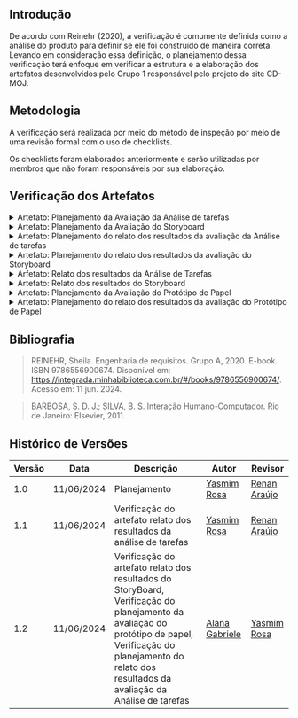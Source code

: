 ## Introdução

De acordo com Reinehr (2020), a verificação é comumente definida como a análise do produto para definir se ele foi construído de maneira correta. Levando em consideração essa definição, o planejamento dessa verificação terá enfoque em verificar a estrutura e a elaboração dos artefatos desenvolvidos pelo Grupo 1 responsável pelo projeto do site CD-MOJ.

## Metodologia

A verificação será realizada por meio do método de inspeção por meio de uma revisão formal com o uso de checklists.

Os checklists foram elaborados anteriormente e serão utilizadas por membros que não foram responsáveis por sua elaboração.

## Verificação dos Artefatos

<details>
<summary>Artefato: Planejamento da Avaliação da Análise de tarefas</summary>

O responsável pela verificação deste artefato é o <b>Pedro Henrique</b> o checklist foi elaborado pelo <b>Marco Tulio </b>

<h2> Checklist </h2>
<p> Na tabela 1, está o checklist com suas devidas respostas: </p>

<font size="2"><p style="text-align: center"> Checklist de Verificação do Planejamento da Avaliação da Análise de tarefas </font>

<table>
  <thead>
    <tr>
      <th>Questão</th>
      <th>Resposta (Sim / Não / Incompleto)</th>
    </tr>
  </thead>
  <tbody>
    <tr>
      <td>1. O framework utilizado foi o DECIDE?</td>
      <td>Sim</td>
    </tr>
    <tr>
      <td>2. O(s) objetivo(s) foi/foram declarado(s) respeitando àqueles definidos por Sharp et al.? </td>
      <td>Sim</td>
    </tr>
    <tr>
      <td>3. Define como serão tratadas as questões éticas?</td>
      <td>Sim</td>
    </tr>
    <tr>
      <td>4. Planeja a realização do teste piloto bem como uma data para realização? 
     </td>
      <td>Sim</td>
    </tr>
    <tr>
      <td>5. Foi planejado como identificar e administrar as questões práticas da avaliação?
    </td>
      <td>Sim</td>
    </tr>
    <tr>
      <td>6. Está especificado como os dados serão
tratados e como serão apresentados? </td>
      <td>Incompleto</td>
    </tr>
  </tbody>
</table>

<font size="2"><p style="text-align: center">Fonte: <a href=""> Marco Tulio </a></p></font>

<h2>Sugestões de Melhoria</h2>

<p> Avaliar, Interpretar e Apresentar os Dados- poderia citar quais tópicos seriam utilizados para avaliar, interpretar e apresentar os dados. </p>

</details>

<details>
    <summary>Artefato: Planejamento da Avaliação do Storyboard </summary>

O responsável pela verificação deste artefato é o <b>Marco Tulio</b> o checklist foi elaborado pela <b>Alana Gabriele </b>

<h2> Checklist </h2>
<p> Na tabela 2, está o checklist com suas devidas respostas: </p>

<font size="2"><p style="text-align: center"> Tabela 2 - Checklist de Verificação do Planejamento da Avaliação do Storyboard </font>

<table>
  <thead>
    <tr>
      <th>Questão</th>
      <th>Resposta (Sim / Não / Incompleto)</th>
    </tr>
  </thead>
  <tbody>
    <tr>
      <td>1. Está seguindo o framework DECIDE?
      </td>
      <td>Sim</td>
    </tr>
    <tr>
      <td>2. Os objetivos da avaliação do storyboard foram claramente definidos?</td>
      <td>Sim</td>
    </tr>
    <tr>
      <td>3. O número dos participantes selecionados para a avaliação são suficientes para obter resultados representativos e confiáveis?</td>
      <td>Não</td>
    </tr>
    <tr>
      <td>4. As questões éticas foram abordadas, garantindo o consentimento informado dos participantes?
     </td>
      <td>Sim</td>
    </tr>
    <tr>
      <td>5. As questões específicas que a avaliação pretender responder foram identificadas?
      </td>
      <td>Sim</td>
    </tr>
    <tr>
      <td>6. Foi realizado o teste piloto para testar previamente o ambiente e os materiais? </td>
      <td>Sim</td>
    </tr>
  </tbody>
</table>

<font size="2"><p style="text-align: center">Fonte: <a href=""> Alana Gabriele </a></p></font>

<h2>Sugestões de Melhoria</h2>

<h3> Vídeo da Verificação </h3>

<iframe width="560" height="315" src="https://www.youtube.com/embed/g0CrwxhhtqQ?si=mgXlbVgTrDKxHFi5&amp;start=3" title="YouTube video player" frameborder="0" allow="accelerometer; autoplay; clipboard-write; encrypted-media; gyroscope; picture-in-picture; web-share" referrerpolicy="strict-origin-when-cross-origin" allowfullscreen></iframe>

</details>

<details>
    <summary> Artefato: Planejamento do relato dos resultados da avaliação da Análise de tarefas </summary>
    O responsável pela verificação deste artefato é a <b>Alana Gabriele</b> o checklist foi elaborado pelo <b>Pedro Henrique. </b>

<h2> Checklist </h2>
  <p> Na tabela 3, está o checklist com suas devidas respostas: </p>

<font size="2"><p style="text-align: center"> Tabela 3 - Checklist de Verificação do Planejamento do relato dos resultados da avaliação da Análise de tarefas </font>

  <table>
  <thead>
    <tr>
      <th>Questão</th>
      <th>Resposta (Sim / Não / Incompleto)</th>
    </tr>
  </thead>
  <tbody>
    <tr>
      <td>1. A estrutura geral do relato é a mesma definida no planejamento mas de maneira detalhada com instruções?</td>
      <td>Sim</td>
    </tr>
    <tr>
      <td>2. A metodologia da avaliação foi definida?
      </td>
      <td>Sim</td>
    </tr>
    <tr>
      <td>3. Os objetivos específicos da avaliação foram definidos?
      </td>
      <td>Sim</td>
    </tr>
    <tr>
      <td>4. Foi definido os feedbacks do usuário?
      </td>
      <td>Sim</td>
    </tr>
    <tr>
      <td>5. Os próximos passos após a apresentação dos resultados foram planejados?
      </td>
      <td>Sim</td>
    </tr>
  </tbody>
</table>

<font size="2"><p style="text-align: center">Fonte: <a href=""> Pedro Henrique </a></p></font>

<h2>Sugestões de Melhoria</h2>

<p> Nenhuma sugestão de melhoria necessária. </p>

</details>

<details>
    <summary>Artefato: Planejamento do relato dos resultados da avaliação do Storyboard 
</summary>
O responsável pela verificação deste artefato é o <b>Marco Tulio</b> o checklist foi elaborado pelo <b>Pedro Henrique</b>

  <h2> Checklist </h2>
  <p> Na tabela 4, está o checklist com suas devidas respostas: </p>

<font size="2"><p style="text-align: center"> Tabela 4 - Checklist de Verificação do Planejamento do relato dos resultados da avaliação do Storyboard </font>

 <table>
  <thead>
    <tr>
      <th>Questão</th>
      <th>Resposta (Sim / Não / Incompleto)</th>
    </tr>
  </thead>
  <tbody>
    <tr>
      <td>1. A estrutura geral do relato é a mesma definida no planejamento mas de maneira detalhada com instruções?</td>
      <td></td>
    </tr>
    <tr>
      <td>2. A metodologia da avaliação foi definida?
      </td>
      <td></td>
    </tr>
    <tr>
      <td>3. O processo de avaliação foi revisado para identificar eficiência?
      </td>
      <td></td>
    </tr>
    <tr>
      <td>4. Os métodos de análise dos dados coletados foram definidos?  </td>
      <td></td>
    </tr>
    <tr>
      <td>5. Os próximos passos após a apresentação dos resultados foram planejados?  </td>
      <td></td>
    </tr>
  </tbody>
</table>

<font size="2"><p style="text-align: center">Fonte: <a href=""> Pedro Henrique </a></p></font>

  <h2>Sugestões de Melhoria</h2>

<p> responder o que pode melhorar com base na verificação. </p>

</details>

<details>
    <summary> Arfetato: Relato dos resultados da Análise de Tarefas </summary>

O responsável pela verificação deste artefato é a <b>Yasmim Rosa</b> o checklist foi elaborado pelo <b>Gustavo Alves</b>

  <h2> Checklist </h2>
  <p> Na tabela 5, está o checklist com suas devidas respostas: </p>

<font size="2"><p style="text-align: center"> Tabela 5 - Checklist de Verificação do Relato dos resultados da Análise de Tarefas </font>

<table>
  <thead>
    <tr>
      <th>Questão</th>
      <th>Resposta (Sim / Não / Incompleto)</th>
    </tr>
  </thead>
  <tbody>
    <tr>
      <td>1. Há uma explicação de como os resultados serão utilizados?</td>
      <td> Não </td>
    </tr>
    <tr>
      <td>2. É citado sobre quais foram os instrumentos utilizados para a avaliação? (questionários, roteiros de entrevista, etc.)
</td>
      <td>Sim</td>
    </tr>
    <tr>
      <td>3. O perfil dos participantes é representativo do público-alvo? </td>
      <td>Sim</td>
    </tr>
    <tr>
      <td>4. As questões éticas relacionadas aos participantes foram abordadas?
</td>
      <td>Não</td>
    </tr>
    <tr>
      <td>5.O feedback foi analisado para identificar tendências e padrões comuns? </td>
      <td>Incompleto</td>
    </tr>
    <tr>
      <td>6. Existe um cronograma para possíveis melhorias? </td>
      <td>Não</td>
    </tr>
  </tbody>
</table>

<font size="2"><p style="text-align: center">Fonte: <a href=""> Gustavo Alves </a></p></font>

<h2>Sugestões de Melhoria</h2>

<p> Na secção de "Sugestões de Melhoria" em todos os casos, o foco é na interatividade com o sistema e não o HTA em si, além disso depois das entrevistas realizadas podia ter um tópico que tivesse uma resumo sobre os que os usuários disseram de maneira geral. </p>
<p> Não tem um tópico de reprojeto ou planejamento que cobrisse as melhorias levantadas. </p>
<p> Seria também interessante, se informassem de maneira narrativa que o participante aceitou o TCLE e informações gerais da entrevista. </p>

</details>

<details>
    <summary> Artefato: Relato dos resultados do Storyboard  </summary>
    O responsável pela verificação deste artefato é a <b>Alana Gabriele</b> o checklist foi elaborado pelo <b>Gustavo Alves</b>

    <h2> Checklist </h2>

  <p> Na tabela 6, está o checklist com suas devidas respostas: </p>

<font size="2"><p style="text-align: center"> Tabela 6 - Checklist de Verificação do Relato dos resultados do Storyboard </font>

  <table>
  <thead>
    <tr>
      <th>Questão</th>
      <th>Resposta (Sim / Não / Incompleto)</th>
    </tr>
  </thead>
  <tbody>
    <tr>
      <td>1. Há uma explicação de como os resultados serão utilizados?
      </td>
      <td>Incompleto</td>
    </tr>
    <tr>
      <td>2. É citado sobre quais foram os instrumentos utilizados para a avaliação? (questionários, roteiros de entrevista, etc.)</td>
      <td>Sim</td>
    </tr>
    <tr>
      <td>3. O perfil dos participantes é representativo do público-alvo?
    </td>
      <td>Sim</td>
    </tr>
    <tr>
      <td>4. As respostas dos usuários foram analisadas para identificar padrões e tendências comuns?
 </td>
      <td>Não</td>
    </tr>
    <tr>
      <td>5. As questões éticas relacionadas aos participantes foram abordadas?
     </td>
      <td>Sim</td>
    </tr>
    <tr>
      <td>6. Os recursos necessários (tempo, orçamento, avaliador) para implementar as melhorias estão identificados?
   </td>
      <td>Sim</td>
    </tr>
    <tr>
      <td>7. Foram implementadas alterações ou ajustes no storyboard em função de insights obtidos ou desafios encontrados durante a avaliação?
   </td>
      <td>Não</td>
    </tr>
  </tbody>
</table>

<font size="2"><p style="text-align: center">Fonte: <a href=""> Gustavo Alves </a></p></font>

<h2>Sugestões de Melhoria</h2>

<p> - Deixar explicito como os resultados serão utilizados; </p>
<p> - Adicionar a tabela com as perguntas e respostas em todas as avaliações;</p>
<p> - Juntar o resultado de cada avaliação para analisar e identificar padrões e tendências comuns.</p>

<h2>Gravação</h2>

<iframe width="560" height="315" src="https://www.youtube.com/embed/wrDEl0H0LgA?si=txPvXiLGGzLfaeV0" title="YouTube video player" frameborder="0" allow="accelerometer; autoplay; clipboard-write; encrypted-media; gyroscope; picture-in-picture; web-share" referrerpolicy="strict-origin-when-cross-origin" allowfullscreen></iframe>

</details>

<details>
    <summary> Artefato: Planejamento da Avaliação do Protótipo de Papel 
 </summary>

O responsável pela verificação deste artefato é a <b>Alana Gabriele</b> o checklist foi elaborado pela <b>Yasmim Rosa</b>

    <h2> Checklist </h2>

  <p> Na tabela 7, está o checklist com suas devidas respostas: </p>

<font size="2"><p style="text-align: center"> Tabela 7 - Checklist de Verificação do Planejamento da Avaliação do Protótipo de Papel </font>

  <table>
  <thead>
    <tr>
      <th>Questão</th>
      <th>Resposta (Sim / Não / Incompleto)</th>
    </tr>
  </thead>
  <tbody>
    <tr>
      <td>1. Utiliza o framework DECIDE?
      </td>
      <td>Sim</td>
    </tr>
    <tr>
      <td>2. O(s) objetivo(s) foi/foram declarado(s) respeitando àqueles definidos por Sharp et al.?
        </td>
      <td>Não</td>
    </tr>
    <tr>
      <td>3. As perguntas exploratórias foram definidas com base no(s) objetivo(s) escolhido(s) de forma a serem respondidas ao fim da avaliação?
    </td>
      <td>Sim</td>
    </tr>
    <tr>
      <td>4. As questões práticas incluem etapas de preparação, recrutamento, organização temporal e espacial (cronograma e locais para realização) bem como o roteiro a ser utilizado? </td>
      <td>Sim</td>
    </tr>
    <tr>
      <td>5. São considerados os aspectos éticos para realização? É indicado em qual momento será introduzido ao participante durante a execução da avaliação?
     </td>
      <td>Sim</td>
    </tr>
    <tr>
      <td>6. É definida uma estrutura para apresentação dos dados bem como a estratégia a ser utilizada para análise dos dados?
      </td>
      <td>Sim</td>
    </tr>
    <tr>
      <td>7. O teste piloto foi realizado e ajustes realizados para um melhor andamento da avaliação?
      </td>
      <td>Sim</td>
    </tr>
  </tbody>
</table>

<font size="2"><p style="text-align: center">Fonte: <a href=""> Yasmim Rosa </a></p></font>

<h2>Sugestões de Melhoria</h2>

<p> - Definir o(s) objetivo(s) respeitando àqueles definidos por Sharp et al.  </p>

</details>

<details>
    <summary> Artefato: Planejamento do relato dos resultados da avaliação do Protótipo de Papel
 </summary>
 O responsável pela verificação deste artefato é o <b>Renan Araújo</b> o checklist foi elaborado pelo <b>Marco Tulio</b>

<h2> Checklist </h2>
  <p> Na tabela 8, está o checklist com suas devidas respostas: </p>

<font size="2"><p style="text-align: center"> Tabela 8 - Checklist de Verificação do Planejamento do relato dos resultados da avaliação do Protótipo de Papel </font>

  <table>
  <thead>
    <tr>
      <th>Questão</th>
      <th>Resposta (Sim / Não / Incompleto)</th>
    </tr>
  </thead>
  <tbody>
    <tr>
      <td>1. Utiliza a estrutura definida no planejamento da avaliação?
      </td>
      <td>Sim</td>
    </tr>
    <tr>
      <td>2. Dedida uma secção para análise de dados dos participantes bem como uma explicação de como deve ser realizado?
        </td>
      <td>Sim</td>
    </tr>
    <tr>
      <td>3. Dedica uma secção para relato da interpretação e análise dos dados bem como uma explicação de como deve ser realizado?
    </td>
      <td>Sim</td>
    </tr>
    <tr>
      <td>4. Introduz sobre a metodologia aplicada? </td>
      <td>Sim</td>
    </tr>
    <tr>
      <td>5. Possui uma secção dedicada a sugestões de correções?
     </td>
      <td>Sim</td>
    </tr>
  </tbody>
</table>

<font size="2"><p style="text-align: center">Fonte: <a href=""> Marco Tulio </a></p></font>

<h2>Sugestões de Melhoria</h2>
<p> De maneira geral, o artefato foi bem elaborado então baseada nessa verificação não há ajustes a serem realizados. </p>

</details>

## Bibliografia

> REINEHR, Sheila. Engenharia de requisitos. Grupo A, 2020. E-book. ISBN 9786556900674. Disponível em: https://integrada.minhabiblioteca.com.br/#/books/9786556900674/. Acesso em: 11 jun. 2024.

> BARBOSA, S. D. J.; SILVA, B. S. Interação Humano-Computador. Rio de Janeiro: Elsevier, 2011.

## Histórico de Versões

| Versão | Data       | Descrição                                                                                                                                                                                                            | Autor                                              | Revisor                                      |
| ------ | ---------- | -------------------------------------------------------------------------------------------------------------------------------------------------------------------------------------------------------------------- | -------------------------------------------------- | -------------------------------------------- |
| 1.0    | 11/06/2024 | Planejamento                                                                                                                                                                                                         | [Yasmim Rosa](https://github.com/yaskisoba)        | [Renan Araújo](https://github.com/renantfm4) |
| 1.1    | 11/06/2024 | Verificação do artefato relato dos resultados da análise de tarefas                                                                                                                                                  | [Yasmim Rosa](https://github.com/yaskisoba)        | [Renan Araújo](https://github.com/renantfm4) |
| 1.2    | 11/06/2024 | Verificação do artefato relato dos resultados do StoryBoard, Verificação do planejamento da avaliação do protótipo de papel, Verificação do planejamento do relato dos resultados da avaliação da Análise de tarefas | [Alana Gabriele](https://github.com/alanagabriele) | [Yasmim Rosa](https://github.com/yaskisoba)  |
